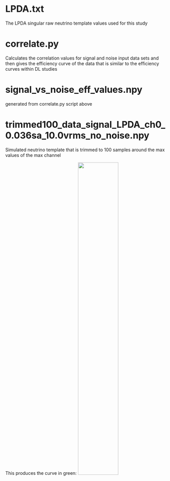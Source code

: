 # LPDA.txt
The LPDA singular raw neutrino template values used for this study

# correlate.py 
Calculates the correlation values for signal and noise input data sets and then gives the efficiency curve of the data that is similar to the efficiency curves within DL studies

# signal_vs_noise_eff_values.npy
generated from correlate.py script above

# trimmed100_data_signal_LPDA_ch0_0.036sa_10.0vrms_no_noise.npy
Simulated neutrino template that is trimmed to 100 samples around the max values of the max channel

This produces the curve in green:
<img src="https://user-images.githubusercontent.com/38436394/229933257-f2caf86a-197e-48b0-b816-a6d4160d4f84.png" width=50% height=50%>
